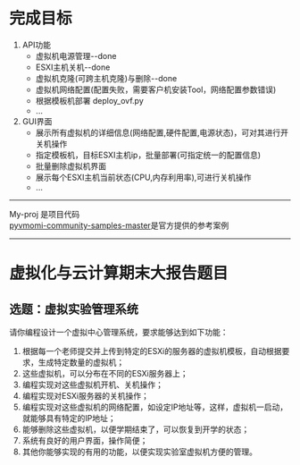 # 完成目标
1. API功能
    * 虚拟机电源管理--done
    * ESXI主机关机--done
    * 虚拟机克隆(可跨主机克隆)与删除--done
    * 虚拟机网络配置(配置失败，需要客户机安装Tool，网络配置参数错误)
    * 根据模板机部署 deploy_ovf.py
    * ...
2. GUI界面  
    * 展示所有虚拟机的详细信息(网络配置,硬件配置,电源状态)，可对其进行开关机操作
    * 指定模板机，目标ESXI主机ip，批量部署(可指定统一的配置信息)
    * 批量删除虚拟机界面
    * 展示每个ESXI主机当前状态(CPU,内存利用率),可进行关机操作
    * ...


***
My-proj 是项目代码  
[pyvmomi-community-samples-master](https://github.com/vmware/pyvmomi-community-samples)是官方提供的参考案例  
***
# 虚拟化与云计算期末大报告题目
## 选题：虚拟实验管理系统

请你编程设计一个虚拟中心管理系统，要求能够达到如下功能：
1.	根据每一个老师提交并上传到特定的ESXi的服务器的虚拟机模板，自动根据要求，生成特定数量的虚拟机；
2.	这些虚拟机，可以分布在不同的ESXi服务器上；
3.	编程实现对这些虚拟机开机、关机操作；
4.	编程实现对ESXi服务器的关机操作；
5.	编程实现对这些虚拟机的网络配置，如设定IP地址等，这样，虚拟机一启动，就能够具有特定的IP地址；
6.	能够删除这些虚拟机，以便学期结束了，可以恢复到开学的状态；
7.	系统有良好的用户界面，操作简便；
8.	其他你能够实现的有用的功能，以便实现实验室虚拟机方便的管理。

